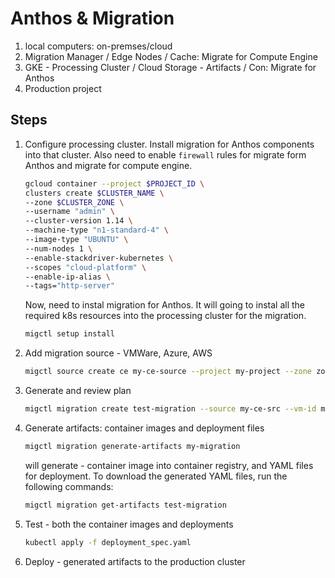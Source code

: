 # Anthos & Migration

1. local computers: on-premses/cloud
2. Migration Manager / Edge Nodes / Cache: Migrate for Compute Engine
3. GKE - Processing Cluster / Cloud Storage - Artifacts / Con: Migrate for Anthos
4. Production project


## Steps
1. Configure processing cluster. Install migration for Anthos components into that cluster. Also need to enable `firewall` rules for migrate form Anthos and migrate for compute engine.
    ```bash
    gcloud container --project $PROJECT_ID \
    clusters create $CLUSTER_NAME \
    --zone $CLUSTER_ZONE \
    --username "admin" \
    --cluster-version 1.14 \
    --machine-type "n1-standard-4" \
    --image-type "UBUNTU" \
    --num-nodes 1 \
    --enable-stackdriver-kubernetes \
    --scopes "cloud-platform" \
    --enable-ip-alias \
    --tags="http-server"
    ```
    Now, need to instal migration for Anthos. It will going to instal all the required k8s resources into the processing cluster for the migration.
    ```bash
    migctl setup install
    ```

2. Add migration source - VMWare, Azure, AWS
    ```bash
    migctl source create ce my-ce-source --project my-project --zone zone
    ```

3. Generate and review plan
    ```bash
    migctl migration create test-migration --source my-ce-src --vm-id my-id --intent Image
    ```

4. Generate artifacts: container images and deployment files
    ```bash
    migctl migration generate-artifacts my-migration
    ```
    will generate - container image into container registry, and YAML files for deployment.
    To download the generated YAML files, run the following commands:
    ```bash
    migctl migration get-artifacts test-migration
    ```

5. Test - both the container images and deployments
    ```bash
    kubectl apply -f deployment_spec.yaml
    ```

6. Deploy - generated artifacts to the production cluster